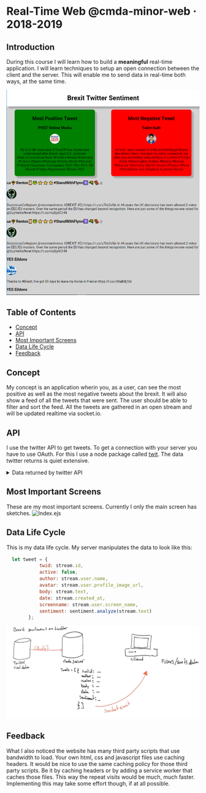 # Real-Time Web @cmda-minor-web · 2018-2019

## Introduction
During this course I will learn how to build a **meaningful** real-time application. I will learn techniques to setup an open connection between the client and the server. This will enable me to send data in real-time both ways, at the same time.

![Screenshot](screens/screenshot.png)

## Table of Contents

- [Concept](#concept)
- [API](#api)
- [Most Important Screens](#most-important-screens)
- [Data Life Cycle](#data-life-cycle)
- [Feedback](#feedback)

## Concept
My concept is an application wherin you, as a user, can see the most positive as well as the most negative tweets about the brexit. It will also show a feed of all the tweets that were sent. The user should be able to filter and sort the feed. All the tweets are gathered in an open stream and will be updated realtime via socket.io.  

## API
I use the twitter API to get tweets. To get a connection with your server you have to use OAuth. For this I use a node package called [twit](https://www.npmjs.com/package/twit). The data twitter returns is quiet extensive.


<details>
  <summary>Data returned by twitter API</summary>

``` json
{ created_at: 'Wed Mar 13 17:22:28 +0000 2019',
     id: 1105881826676088800,
     id_str: '1105881826676088839',
     text:
      '"Ultimately we are leaving the largest trading bloc and our closest trading partner. We are already seeing impact t… https://t.co/05mDUeeBNd',
     display_text_range: [ 0, 140 ],
     source:
      '<a href="http://twitter.com/download/android" rel="nofollow">Twitter for Android</a>',
     truncated: true,
     in_reply_to_status_id: null,
     in_reply_to_status_id_str: null,
     in_reply_to_user_id: null,
     in_reply_to_user_id_str: null,
     in_reply_to_screen_name: null,
     user:
      { id: 863377035661647900,
        id_str: '863377035661647877',
        name: 'Matty 🇬🇧🇪🇺',
        screen_name: 'Doozy_45',
        location: null,
        url: null,
        description:
         'General News , Politics, Brexit Headlines/News... #AntiBrexit, #ProEU, #Saboteur, #FBPE 🇬🇧🇪🇺',
        translator_type: 'none',
        protected: false,
        verified: false,
        followers_count: 10228,
        friends_count: 9113,
        listed_count: 36,
        favourites_count: 85335,
        statuses_count: 165241,
        created_at: 'Sat May 13 12:55:00 +0000 2017',
        utc_offset: null,
        time_zone: null,
        geo_enabled: false,
        lang: 'en',
        contributors_enabled: false,
        is_translator: false,
        profile_background_color: 'F5F8FA',
        profile_background_image_url: '',
        profile_background_image_url_https: '',
        profile_background_tile: false,
        profile_link_color: '1DA1F2',
        profile_sidebar_border_color: 'C0DEED',
        profile_sidebar_fill_color: 'DDEEF6',
        profile_text_color: '333333',
        profile_use_background_image: true,
        profile_image_url:
         'http://pbs.twimg.com/profile_images/899556584518496256/YoRivQpz_normal.jpg',
        profile_image_url_https:
         'https://pbs.twimg.com/profile_images/899556584518496256/YoRivQpz_normal.jpg',
        profile_banner_url:
         'https://pbs.twimg.com/profile_banners/863377035661647877/1550942062',
        default_profile: true,
        default_profile_image: false,
        following: null,
        follow_request_sent: null,
        notifications: null },
     geo: null,
     coordinates: null,
     place: null,
     contributors: null,
     is_quote_status: false,
     extended_tweet:
      { full_text:
         '"Ultimately we are leaving the largest trading bloc and our closest trading partner. We are already seeing impact to the economy" #Brexit https://t.co/qQPulpx1dx',
        display_text_range: [ 0, 137 ],
        entities:
         { hashtags: [ { text: 'Brexit', indices: [ 130, 137 ] } ],
           urls: [],
           user_mentions: [],
           symbols: [],
           media:
            [ { id: 1105881689501458400,
                id_str: '1105881689501458432',
                indices: [ 138, 161 ],
                additional_media_info: { monetizable: false },
                media_url:
                 'http://pbs.twimg.com/ext_tw_video_thumb/1105881689501458432/pu/img/AhS6DODELWm4KAbz.jpg',
                media_url_https:
                 'https://pbs.twimg.com/ext_tw_video_thumb/1105881689501458432/pu/img/AhS6DODELWm4KAbz.jpg',
                url: 'https://t.co/qQPulpx1dx',
                display_url: 'pic.twitter.com/qQPulpx1dx',
                expanded_url:
                 'https://twitter.com/Doozy_45/status/1105881826676088839/video/1',
                type: 'video',
                video_info:
                 { aspect_ratio: [ 16, 9 ],
                   duration_millis: 40429,
                   variants:
                    [ { bitrate: 2176000,
                        content_type: 'video/mp4',
                        url:
                         'https://video.twimg.com/ext_tw_video/1105881689501458432/pu/vid/1280x720/00MOdjVU2MXwPhcX.mp4?tag=8' },
                      { content_type: 'application/x-mpegURL',
                        url:
                         'https://video.twimg.com/ext_tw_video/1105881689501458432/pu/pl/CULHSn6DjLsaswx6.m3u8?tag=8' },
                      { bitrate: 832000,
                        content_type: 'video/mp4',
                        url:
                         'https://video.twimg.com/ext_tw_video/1105881689501458432/pu/vid/640x360/7o5k3MjVfT6f7NOE.mp4?tag=8' },
                      { bitrate: 256000,
                        content_type: 'video/mp4',
                        url:
                         'https://video.twimg.com/ext_tw_video/1105881689501458432/pu/vid/320x180/JTXOM-yZEDvNkSOd.mp4?tag=8' } ] },
                sizes:
                 { thumb: { w: 150, h: 150, resize: 'crop' },
                   medium: { w: 1200, h: 675, resize: 'fit' },
                   small: { w: 680, h: 383, resize: 'fit' },
                   large: { w: 1280, h: 720, resize: 'fit' } } } ] },
        extended_entities:
         { media:
            [ { id: 1105881689501458400,
                id_str: '1105881689501458432',
                indices: [ 138, 161 ],
                additional_media_info: { monetizable: false },
                media_url:
                 'http://pbs.twimg.com/ext_tw_video_thumb/1105881689501458432/pu/img/AhS6DODELWm4KAbz.jpg',
                media_url_https:
                 'https://pbs.twimg.com/ext_tw_video_thumb/1105881689501458432/pu/img/AhS6DODELWm4KAbz.jpg',
                url: 'https://t.co/qQPulpx1dx',
                display_url: 'pic.twitter.com/qQPulpx1dx',
                expanded_url:
                 'https://twitter.com/Doozy_45/status/1105881826676088839/video/1',
                type: 'video',
                video_info:
                 { aspect_ratio: [ 16, 9 ],
                   duration_millis: 40429,
                   variants:
                    [ { bitrate: 2176000,
                        content_type: 'video/mp4',
                        url:
                         'https://video.twimg.com/ext_tw_video/1105881689501458432/pu/vid/1280x720/00MOdjVU2MXwPhcX.mp4?tag=8' },
                      { content_type: 'application/x-mpegURL',
                        url:
                         'https://video.twimg.com/ext_tw_video/1105881689501458432/pu/pl/CULHSn6DjLsaswx6.m3u8?tag=8' },
                      { bitrate: 832000,
                        content_type: 'video/mp4',
                        url:
                         'https://video.twimg.com/ext_tw_video/1105881689501458432/pu/vid/640x360/7o5k3MjVfT6f7NOE.mp4?tag=8' },
                      { bitrate: 256000,
                        content_type: 'video/mp4',
                        url:
                         'https://video.twimg.com/ext_tw_video/1105881689501458432/pu/vid/320x180/JTXOM-yZEDvNkSOd.mp4?tag=8' } ] },
                sizes:
                 { thumb: { w: 150, h: 150, resize: 'crop' },
                   medium: { w: 1200, h: 675, resize: 'fit' },
                   small: { w: 680, h: 383, resize: 'fit' },
                   large: { w: 1280, h: 720, resize: 'fit' } } } ] } },
     quote_count: 0,
     reply_count: 3,
     retweet_count: 32,
     favorite_count: 53,
     entities:
      { hashtags: [],
        urls:
         [ { url: 'https://t.co/05mDUeeBNd',
             expanded_url: 'https://twitter.com/i/web/status/1105881826676088839',
             display_url: 'twitter.com/i/web/status/1…',
             indices: [ 117, 140 ] } ],
        user_mentions: [],
        symbols: [] },
     favorited: false,
     retweeted: false,
     possibly_sensitive: false,
     filter_level: 'low',
     lang: 'en' },
  is_quote_status: false,
  quote_count: 0,
  reply_count: 0,
  retweet_count: 0,
  favorite_count: 0,
  entities:
   { hashtags: [],
     urls: [],
     user_mentions:
      [ { screen_name: 'Doozy_45',
          name: 'Matty 🇬🇧🇪🇺',
          id: 863377035661647900,
          id_str: '863377035661647877',
          indices: [ 3, 12 ] } ],
     symbols: [] },
  favorited: false,
  retweeted: false,
  filter_level: 'low',
  lang: 'en',
  timestamp_ms: '1555593152035' }
```
</details>

## Most Important Screens

These are my most important screens. Currently I only the main screen has sketches.
![Index.ejs](screens/indexScetch.jpeg)
## Data Life Cycle
This is my data life cycle. My server manipulates the data to look like this:

```js
  let tweet = {
            twid: stream.id,
            active: false,
            author: stream.user.name,
            avatar: stream.user.profile_image_url,
            body: stream.text,
            date: stream.created_at,
            screenname: stream.user.screen_name,
            sentiment: sentiment.analyze(stream.text)
        };
```
![Focus](screens/dataSketch.jpeg)

## Feedback
What I also noticed the website has many third party scripts that use bandwidth to load. Your own html, css and javascript files use caching headers. It would be nice to use the same caching policy for those third party scripts. Be it by caching headers or by adding a service worker that caches those files. This way the repeat visits would be much, much faster. Implementing this may take some effort though, if at all possible.
